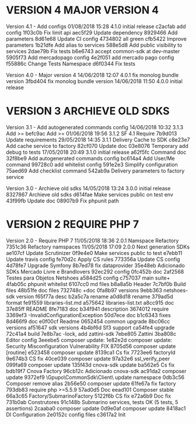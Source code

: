 
VERSION 4  MAJOR VERSION 4
==========================

   Version 4.1 - Add configs
      01/08/2018 15:28  4.1.0  initial release
         c2acfab add config
         1f03c0b Fix limit api
         aec5f29 Update dependency
         8929466 Add parameters
         8d61e68 Update CI config
         4734802 all green
         cfb5422 Improve parameters
         1b21dfe Add alias to services
         588e5d8 Add public visibility to services
         2dae79b Fix tests
         b6e6743 accept common-sdk at dev-master
         5905f73 Add mercadopago config
         4e2f051 add mercado pago config
         f55886c Change Tests Namespace
         d6f0344 Fix tests

   Version 4.0 - Major version 4
      14/06/2018 12:07  4.0.1  fix monolog bundle version
         3fbd404 fix monolog bundle version
      14/06/2018 11:50  4.0.0  initial release

VERSION 3  ARCHIEVE OLD SDKS
============================

   Version 3.1 - Add autogenerated commands config
      14/06/2018 10:32  3.1.3  Add >=
         befc9ac Add >=
      01/06/2018 19:56  3.1.2  SF 4.1 Require
         7b9d013 Update requirements
      29/05/2018 14:35  3.1.1  Delivery Cache to SDK
         c8e23e7 Add cache service to factory
         82cf070 Update doc
         03e8076 Temporary add debug to tests
      17/05/2018 20:49  3.1.0  initial release
         a62f5fc Command doc
         32f8be9 Add autogenerated commands config
         bc614a4 Add User/Me command
         99728c0 add whitelist config
         591e2e3 Simplify configuration
         75aed69 Add checklist command
         542ab9a Delivery parameters to factory service

   Version 3.0 - Archieve old sdks
      14/05/2018 13:24  3.0.0  initial release
         8327867 Archieve old sdks
         d614fae Make services public on test env
         43f99fb Update doc
         08907b9 Fix phpunit path

VERSION 2  REQUIRE PHP 7
========================

   Version 2.0 - Require PHP 7
      11/05/2018 18:36  2.0.1  Namspace Refactory
         7351c36 Refactory namspaces
      11/05/2018 17:09  2.0.0  Next generation SDKs
         ae107cf Update Scrutinizer
         0f9e4e0 Make services public to test
         e7ebb11 Update travis config
         fe70d2c Apply CS rules
         773356a Update CS config
         4d78fe7 Upgrade Symfony
         8b7ed78 fix dataprovider
         35e48eb Adicionado SDKs Mercado Livre e Brandlovers
         92ec292 config
         0fc452b doc
         2af2568 Testes para Objetos Netshoes
         a584d25 config
         c757037 main suite+
         4fab05c phpunit whitelist
         6107cc0 md files
         b8a8a5b Header
         7c7bf0b Build files
         48b51fe doc files
         732748c +doc
         0fa8b97 versions
         9ebb363 netshoes-sdk version
         f65f77a desc
         b2a5c7a rename
         a0d8d18 rename
         379ad5d format
         fe91559 libraries-list.md
         a575642 libraries-list.txt
         a8cc915 doc
         37e85ff README
         8fe7183 doc
         b34f941 description
         3674012 require
         3369ef3 -InvalidConfigurationException
         50d7ece doc
         b1c6343 fixes
         8d466f9 doc
         e0f00cf Readme
         0652454 common upgrade
         8bc06cc versions
         af51647 sdk versions
         4b4bf6d Sf3 support
         ca54fe4 upgrade
         72c41a4 build
         7e8b7ac -lock, add zattini-sdk
         7ebe805 Zattini
         3ba808c Editor config
         3eeebe5 composer update:
         1e82e2d composer update: Security Misconfiguration Vulnerability FIX
         8705d56 composer update [routine]
         e523458 composer update
         8139ca1 Cs fix
         7723ee6 factoryId
         9e674b3 CS fix
         40ce039 composer update
         97a32e6 ssl_verify_peer
         099fa69 composer update
         135f43d cnova-sdk update
         ba562e5 Cs fix
         bdb19f7 Cnova Factory
         96cb12c Adicionado cnova-sdk
         ac91da2 composer update
         9372ef9 \Gpupo\CommonSdk\Client\ update namespace
         0db3c56 Composer remove alias
         2b56e50 composer update
         61fe67a fix factory
         793db83 require php >=5.5.9
         57ad0d5 Doc
         eead101 Composer stable
         66a3c65 Factory/SubmarinoFactory
         5122f6b CS fix
         e72a6b9 Doc fix
         731b0ab Construtores
         91c148b Submarino services, tests OK (5 tests, 5 assertions)
         2caaba0 composer update
         0d9e0af composer update
         8418ac1 DI Configuration
         2e0152c config files
         c3617a2 Init
